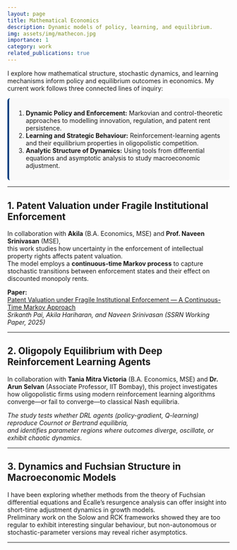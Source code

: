```yaml
---
layout: page
title: Mathematical Economics
description: Dynamic models of policy, learning, and equilibrium.
img: assets/img/mathecon.jpg
importance: 1
category: work
related_publications: true
---
```

<style>
.highlight-box {
  background-color: #f9f9f9;
  border-left: 4px solid #004080;
  padding: 0.8em 1em;
  border-radius: 6px;
  margin: 1em 0;
}

.section-intro p {
  margin-bottom: 0.6em;
}

.quote-block {
  margin: 0.8em 0;
  padding-left: 1em;
  border-left: 3px solid #ccc;
  font-style: italic;
  color: #444;
}
</style>

<p class="lead">
I explore how mathematical structure, stochastic dynamics, and learning mechanisms inform policy and equilibrium outcomes in economics.  
My current work follows three connected lines of inquiry:
</p>

<div class="highlight-box">
<ol>
  <li><strong>Dynamic Policy and Enforcement:</strong> Markovian and control-theoretic approaches to modelling innovation, regulation, and patent rent persistence.</li>
  <li><strong>Learning and Strategic Behaviour:</strong> Reinforcement-learning agents and their equilibrium properties in oligopolistic competition.</li>
  <li><strong>Analytic Structure of Dynamics:</strong> Using tools from differential equations and asymptotic analysis to study macroeconomic adjustment.</li>
</ol>
</div>

---

## 1. Patent Valuation under Fragile Institutional Enforcement

In collaboration with **Akila** (B.A. Economics, MSE) and **Prof. Naveen Srinivasan** (MSE),  
this work studies how uncertainty in the enforcement of intellectual property rights affects patent valuation.  
The model employs a **continuous-time Markov process** to capture stochastic transitions between enforcement states and their effect on discounted monopoly rents.

**Paper:**  
<a href="https://papers.ssrn.com/sol3/papers.cfm?abstract_id=5552758" target="_blank">
Patent Valuation under Fragile Institutional Enforcement — A Continuous-Time Markov Approach</a>  
_Srikanth Pai, Akila Hariharan, and Naveen Srinivasan (SSRN Working Paper, 2025)_

---

## 2. Oligopoly Equilibrium with Deep Reinforcement Learning Agents

In collaboration with **Tania Mitra Victoria** (B.A. Economics, MSE) and **Dr. Arun Selvan** (Associate Professor, IIT Bombay), this project investigates how oligopolistic firms using modern reinforcement learning algorithms converge—or fail to converge—to classical Nash equilibria.

_The study tests whether DRL agents (policy-gradient, Q-learning) reproduce Cournot or Bertrand equilibria,  
and identifies parameter regions where outcomes diverge, oscillate, or exhibit chaotic dynamics._

---

## 3. Dynamics and Fuchsian Structure in Macroeconomic Models

I have been exploring whether methods from the theory of Fuchsian differential equations and Écalle’s resurgence analysis can offer insight into short-time adjustment dynamics in growth models.  
Preliminary work on the Solow and RCK frameworks showed they are too regular to exhibit interesting singular behaviour, but non-autonomous or stochastic-parameter versions may reveal richer asymptotics.

---
